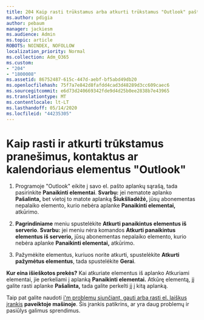 ```yaml
---
title: 204 Kaip rasti trūkstamus arba atkurti trūkstamus "Outlook" paštą, kalendorių ar kontaktus
ms.author: pdigia
author: pebaum
manager: jackiesm
ms.audience: Admin
ms.topic: article
ROBOTS: NOINDEX, NOFOLLOW
localization_priority: Normal
ms.collection: Adm_O365
ms.custom:
- "204"
- "1800008"
ms.assetid: 86752487-615c-447d-aebf-bf5abd49db20
ms.openlocfilehash: 75f7a7e842d8fafdd4cad3d48289d3cc609caec6
ms.sourcegitcommit: e6d73d240669342fde9d4d25b0ee2838b7e43965
ms.translationtype: MT
ms.contentlocale: lt-LT
ms.lasthandoff: 05/14/2020
ms.locfileid: "44235305"
---
```

# <a name="how-to-find-and-recover-missing-messages-contacts-or-calendar-items-in-outlook"></a>Kaip rasti ir atkurti trūkstamus pranešimus, kontaktus ar kalendoriaus elementus "Outlook"

1. Programoje "Outlook" eikite į savo el. pašto aplankų sąrašą, tada pasirinkite **Panaikinti elementai**. **Svarbu:** jei nematote aplanko **Pašalinta,** bet vietoj to matote aplanką **Šiukšliadėžė,** jūsų abonementas nepalaiko elemento, kurio nebėra aplanke **Panaikinti elementai,** atkūrimo.

2. **Pagrindiniame** meniu spustelėkite **Atkurti panaikintus elementus iš serverio**. **Svarbu:** jei meniu nėra komandos **Atkurti panaikintus elementus iš serverio,** jūsų abonementas nepalaiko elemento, kurio nebėra aplanke **Panaikinti elementai,** atkūrimo.

3. Pažymėkite elementus, kuriuos norite atkurti, spustelėkite **Atkurti pažymėtus elementus**, tada spustelėkite **Gerai**.

**Kur eina išieškotos prekės?** Kai atkuriate elementus iš aplanko Atkuriami elementai, jie perkeliami į aplanką **Panaikinti elementai.** Atkūrę elementą, jį galite rasti aplanke **Pašalinta,** tada galite perkelti jį į kitą aplanką.

Taip pat galite naudoti [i'm problemų siunčiant, gauti arba rasti el. laiškus įrankis](https://aka.ms/SaRA-OutlookSendReceive) **paveiktoje mašinoje**. Šis įrankis patikrins, ar yra daug problemų ir pasiūlys galimus sprendimus.
